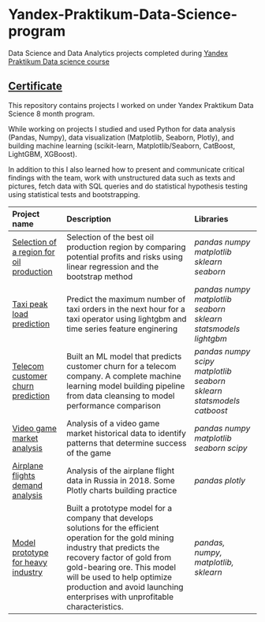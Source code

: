 # Yandex-Praktikum-Data-Science-program
Data Science and Data Analytics projects completed during [Yandex Praktikum Data science course](https://practicum.yandex.com/data-scientist/)

## [Certificate](https://drive.google.com/file/d/100Dl5KKHLTA27n_S-Ix555_bCoxWAkiH/view?usp=sharing)

This repository contains projects I worked on under Yandex Praktikum Data Science 8 month program.

While working on projects I studied and used Python for data analysis (Pandas, Numpy), data visualization (Matplotlib, Seaborn, Plotly), and building machine learning (scikit-learn, Matplotlib/Seaborn, CatBoost, LightGBM, XGBoost).

In addition to this I also learned how to present and communicate critical findings with the team, work with unstructured data such as texts and pictures, fetch data with SQL queries and do statistical hypothesis testing using statistical tests and bootstrapping.


| Project name | Description | Libraries | 
| :---------------------- | :---------------------- | :---------------------- |
| [Selection of a region for oil production](Selection%20of%20a%20region%20for%20oil%20production) | Selection of the best oil production region by comparing potential profits and risks using linear regression and the bootstrap method| *pandas numpy matplotlib sklearn seaborn*
| [Taxi peak load prediction](Taxi%20peak%20load%20prediction) | Predict the maximum number of taxi orders in the next hour for a taxi operator using lightgbm and time series feature enginering| *pandas numpy matplotlib seaborn sklearn statsmodels lightgbm*
| [Telecom customer churn prediction](Telecom%20customer%20churn%20prediction) | Built an ML model that predicts customer churn for a telecom company. A complete machine learning model building pipeline from data cleansing to model performance comparison | *pandas numpy scipy matplotlib seaborn sklearn statsmodels catboost*
|[Video game market analysis](Video%20game%20market%20analysis) | Analysis of a video game market historical data to identify patterns that determine success of the game | *pandas numpy matplotlib seaborn scipy*
| [Airplane flights demand analysis](Airplane%20flights%20demand%20analysis) | Analysis of the airplane flight data in Russia in 2018. Some Plotly charts building practice | *pandas plotly*
| [Model prototype for heavy industry](Heavy%20industry%20model%20prototype) | Built a prototype model for a company that develops solutions for the efficient operation for the gold mining industry that predicts the recovery factor of gold from gold-bearing ore. This model will be used to help optimize production and avoid launching enterprises with unprofitable characteristics. | *pandas, numpy, matplotlib, sklearn*

